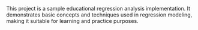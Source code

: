This project is a sample educational regression analysis implementation. It demonstrates basic concepts and techniques used in regression modeling, making it suitable for learning and practice purposes.